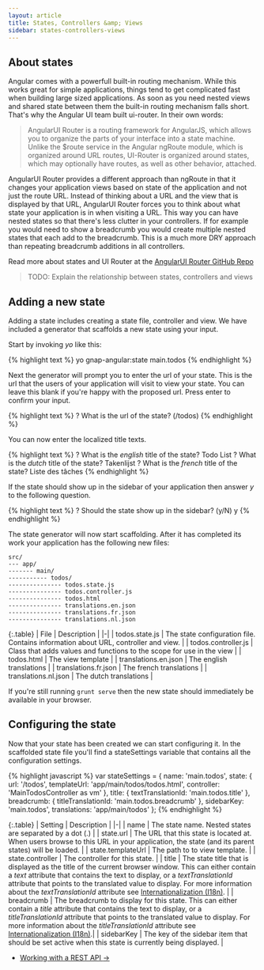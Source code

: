 ```yaml
---
layout: article
title: States, Controllers &amp; Views
sidebar: states-controllers-views
---
```


## About states

Angular comes with a powerfull built-in routing mechanism. While this works great for simple applications, things tend to get complicated fast when building large sized applications. As soon as you need nested views and shared state between them the built-in routing mechanism falls short. That's why the Angular UI team built ui-router. In their own words:

> AngularUI Router is a routing framework for AngularJS, which allows you to organize the parts of your interface into a state machine. Unlike the $route service in the Angular ngRoute module, which is organized around URL routes, UI-Router is organized around states, which may optionally have routes, as well as other behavior, attached.

AngularUI Router provides a different approach than ngRoute in that it changes your application views based on state of the application and not just the route URL. Instead of thinking about a URL and the view that is displayed by that URL, AngularUI Router forces you to think about what state your application is in when visiting a URL. This way you can have nested states so that there's less clutter in your controllers. If for example you would need to show a breadcrumb you would create multiple nested states that each add to the breadcrumb. This is a much more DRY approach than repeating breadcrumb additions in all controllers.

Read more about states and UI Router at the [AngularUI Router GitHub Repo](https://github.com/angular-ui/ui-router)

> TODO: Explain the relationship between states, controllers and views

## Adding a new state

Adding a state includes creating a state file, controller and view. We have included a generator that scaffolds a new state using your input.

Start by invoking *yo* like this:

{% highlight text %}
yo gnap-angular:state main.todos
{% endhighlight %}

Next the generator will prompt you to enter the url of your state. This is the url that the users of your application will visit to view your state. You can leave this blank if you're happy with the proposed url. Press enter to confirm your input.

{% highlight text %}
? What is the url of the state? (/todos)
{% endhighlight %}

You can now enter the localized title texts.

{% highlight text %}
? What is the *english* title of the state? Todo List
? What is the *dutch* title of the state? Takenlijst
? What is the *french* title of the state? Liste des tâches
{% endhighlight %}

If the state should show up in the sidebar of your application then answer *y* to the following question.

{% highlight text %}
? Should the state show up in the sidebar? (y/N) y
{% endhighlight %}

The state generator will now start scaffolding. After it has completed its work your application has the following new files:

    src/
    --- app/
    ------- main/
    ----------- todos/
    --------------- todos.state.js
    --------------- todos.controller.js
    --------------- todos.html
    --------------- translations.en.json
    --------------- translations.fr.json
    --------------- translations.nl.json

{:.table}
| File | Description |
|-|
| todos.state.js | The state configuration file. Contains information about URL, controller and view. |
| todos.controller.js | Class that adds values and functions to the scope for use in the view |
| todos.html | The view template |
| translations.en.json | The english translations |
| translations.fr.json | The french translations |
| translations.nl.json | The dutch translations |

If you're still running `grunt serve` then the new state should immediately be available in your browser.

## Configuring the state

Now that your state has been created we can start configuring it. In the scaffolded state file you'll find a stateSettings variable that contains all the configuration settings.

{% highlight javascript %}
var stateSettings = {
    name: 'main.todos',
    state: {
        url: '/todos',
        templateUrl: 'app/main/todos/todos.html',
        controller: 'MainTodosController as vm'
    },
    title: {
        textTranslationId: 'main.todos.title'
    },
    breadcrumb: {
        titleTranslationId: 'main.todos.breadcrumb'
    },
    sidebarKey: 'main.todos',
    translations: 'app/main/todos'
};
{% endhighlight %}

{:.table}
| Setting | Description |
|-|
| name | The state name. Nested states are separated by a dot (.) |
| state.url | The URL that this state is located at. When users browse to this URL in your application, the state (and its parent states) will be loaded. |
| state.templateUrl | The path to to view template. |
| state.controller | The controller for this state. |
| title | The state title that is displayed as the title of the current browser window. This can either contain a *text* attribute that contains the text to display, or a  *textTranslationId* attribute that points to the translated value to display. For more information about the *textTranslationId* attribute see [Internationalization (I18n)](/internationalization). |
| breadcrumb | The breadcrumb to display for this state. This can either contain a *title* attribute that contains the text to display, or a  *titleTranslationId* attribute that points to the translated value to display. For more information about the *titleTranslationId* attribute see [Internationalization (I18n)](/internationalization).|
| sidebarKey | The key of the sidebar item that should be set active when this state is currently being displayed. |

<nav>
  <ul class="pager">
    <li class="next"><a href="/working-with-a-rest-api">Working with a REST API <span aria-hidden="true">&rarr;</span></a></li>
  </ul>
</nav>


